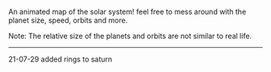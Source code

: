 An animated map of the solar system! feel free to mess around with the planet size, speed, orbits and more.

Note: The relative size of the planets and orbits are not similar to real life.

-----------------------

21-07-29 added rings to saturn
